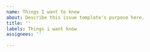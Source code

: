 ```yaml
---
name: Things I want to know
about: Describe this issue template's purpose here.
title: ''
labels: Things i want know
assignees: ''

---
```



